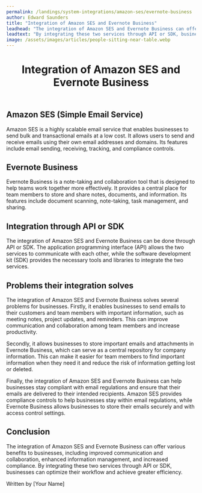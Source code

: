 ```yaml
---
permalink: /landings/system-integrations/amazon-ses/evernote-business
author: Edward Saunders
title: "Integration of Amazon SES and Evernote Business"
leadhead: "The integration of Amazon SES and Evernote Business can offer various benefits to businesses, including improved communication and collaboration, enhanced information management, and increased compliance"
leadtext: "By integrating these two services through API or SDK, businesses can optimize their workflow and achieve greater efficiency."
image: /assets/images/articles/people-sitting-near-table.webp
---
```

<div class="arttext">	<header>
		<h1>Integration of Amazon SES and Evernote Business</h1>
	</header>
	<main>
		<section>
			<h2>Amazon SES (Simple Email Service)</h2>
			<p>Amazon SES is a highly scalable email service that enables businesses to send bulk and transactional emails at a low cost. It allows users to send and receive emails using their own email addresses and domains. Its features include email sending, receiving, tracking, and compliance controls.</p>
		</section>
		<section>
			<h2>Evernote Business</h2>
			<p>Evernote Business is a note-taking and collaboration tool that is designed to help teams work together more effectively. It provides a central place for team members to store and share notes, documents, and information. Its features include document scanning, note-taking, task management, and sharing.</p>
		</section>
		<section>
			<h2>Integration through API or SDK</h2>
			<p>The integration of Amazon SES and Evernote Business can be done through API or SDK. The application programming interface (API) allows the two services to communicate with each other, while the software development kit (SDK) provides the necessary tools and libraries to integrate the two services.</p>
		</section>
		<section>
			<h2>Problems their integration solves</h2>
			<p>The integration of Amazon SES and Evernote Business solves several problems for businesses. Firstly, it enables businesses to send emails to their customers and team members with important information, such as meeting notes, project updates, and reminders. This can improve communication and collaboration among team members and increase productivity.</p>
			<p>Secondly, it allows businesses to store important emails and attachments in Evernote Business, which can serve as a central repository for company information. This can make it easier for team members to find important information when they need it and reduce the risk of information getting lost or deleted. </p>
			<p>Finally, the integration of Amazon SES and Evernote Business can help businesses stay compliant with email regulations and ensure that their emails are delivered to their intended recipients. Amazon SES provides compliance controls to help businesses stay within email regulations, while Evernote Business allows businesses to store their emails securely and with access control settings.</p>
		</section>
		<section>
			<h2>Conclusion</h2>
			<p>The integration of Amazon SES and Evernote Business can offer various benefits to businesses, including improved communication and collaboration, enhanced information management, and increased compliance. By integrating these two services through API or SDK, businesses can optimize their workflow and achieve greater efficiency.</p>
		</section>
	</main>
	<footer>
		<p>Written by [Your Name]</p>
	</footer>
</div>